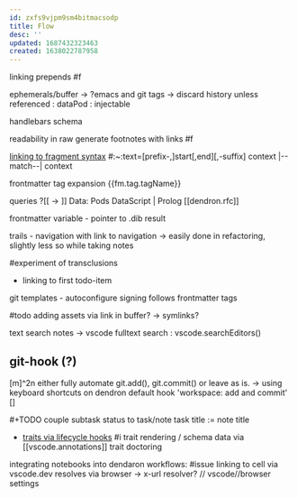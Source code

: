 ```yaml
---
id: zxfs9vjpm9sm4bitmacsodp
title: Flow
desc: ''
updated: 1687432323463
created: 1638022787958
---
```


linking prepends #f

ephemerals/buffer -> ?emacs and git tags
-> discard history unless referenced
: dataPod : injectable

handlebars schema

readability in raw
generate footnotes with links #f

[linking to fragment syntax](https://wicg.github.io/scroll-to-text-fragment/#syntax)
#:~:text=[prefix-,]start[,end][,-suffix]
          context  |--match--|  context

frontmatter tag expansion
{{fm.tag.tagName}}

queries
?[[<Expression> -> <Expression>]]
  Data: Pods
  DataScript | Prolog [[dendron.rfc]]

frontmatter variable - pointer to .dib result

trails - navigation with link to navigation
-> easily done in refactoring, slightly less so while taking notes

#experiment of transclusions
- linking to first todo-item

git templates - autoconfigure signing
  follows frontmatter tags

#todo
adding assets via link in buffer? -> symlinks?

text search notes -> vscode fulltext search : vscode.searchEditors()

## git-hook (?)
[m]^2n either fully automate git.add(), git.commit() or leave as is.
-> using keyboard shortcuts on dendron default hook 'workspace: add and commit'
[]

#+TODO couple subtask status to task/note
task title := note title

- [traits via lifecycle hooks](https://docs.dendron.so/notes/d2f8fe67-36c7-4600-b745-c22bdcb5b2cf/#execacommandcommand-options)
#i trait rendering / schema data via [[vscode.annotations]]
trait doctoring

integrating notebooks into dendaron workflows:
  #issue linking to cell via vscode.dev resolves via browser
  -> x-url resolver? // vscode//browser settings

